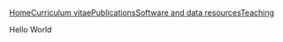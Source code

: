 
<span>[Home](home)</span><span>[Curriculum vitae](curriculumvitae)</span><span>[Publications](publications)</span><span>[Software and data resources](softwareanddataresources)</span><span>[Teaching](teaching)</span>

Hello World
